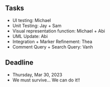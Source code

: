 ## Tasks
- UI testing: Michael
- Unit Testing: Jay + Sam
- Visual representation function: Michael + Abi
- UML Update: Abi
- Integration + Marker Refinement: Thea
- Comment Query + Search Query: Vanh

## Deadline
- Thursday, Mar 30, 2023
- We must survive... We can do it!!